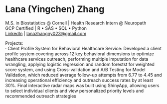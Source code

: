 # Lana (Yingchen) Zhang  
M.S. in Biostatistics @ Cornell | Health Research Intern @ Neuropath  
GCP Certified | R • SAS • SQL • Python  
[LinkedIn](https://www.linkedin.com/in/lana-zhang-891430327/) | lanazhangny023@gmail.com

Projects:  
· Client Profile System for Behavioral Healthcare Service: Developed a client profile system covering across 12 key behavioral dimensions to optimize healthcare services outreach, performing multiple imputation for data wrangling, applying logistic regression and random forestst for weighted score system, and using Cross-validation and A/B Testing for Model Validation, which reduced average follow-up attempts from 6.77 to 4.45 and increasing operational efficiency and outreach success rates by at least 30%. Final interactive radar maps was built using ShinyApp, allowing users to select individual clients and view personalized priority levels and recommended outreach strategies
